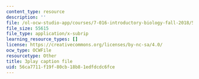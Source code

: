 ```yaml
---
content_type: resource
description: ''
file: /ol-ocw-studio-app/courses/7-016-introductory-biology-fall-2018/56ca7711f19f80cb18b81edfdcdc6fce_EJ6Sjn1c04Y.srt
file_size: 55615
file_type: application/x-subrip
learning_resource_types: []
license: https://creativecommons.org/licenses/by-nc-sa/4.0/
ocw_type: OCWFile
resourcetype: Other
title: 3play caption file
uid: 56ca7711-f19f-80cb-18b8-1edfdcdc6fce
---
```

